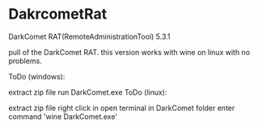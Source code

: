 # DakrcometRat

DarkComet RAT(RemoteAdministrationTool) 5.3.1

pull of the DarkComet RAT. this version works with wine on linux with no problems.

ToDo (windows):

extract zip file run DarkComet.exe ToDo (linux):

extract zip file right click in open terminal in DarkComet folder enter command 'wine DarkComet.exe'
